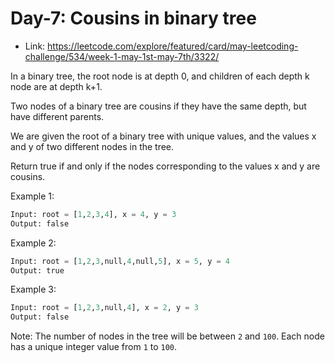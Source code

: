 # Day-7: Cousins in binary tree
* Link: https://leetcode.com/explore/featured/card/may-leetcoding-challenge/534/week-1-may-1st-may-7th/3322/

In a binary tree, the root node is at depth 0, and children of each depth k node are at depth k+1.

Two nodes of a binary tree are cousins if they have the same depth, but have different parents.

We are given the root of a binary tree with unique values, and the values x and y of two different nodes in the tree.

Return true if and only if the nodes corresponding to the values x and y are cousins.

 

Example 1:
```python
Input: root = [1,2,3,4], x = 4, y = 3
Output: false
```
Example 2:
```python
Input: root = [1,2,3,null,4,null,5], x = 5, y = 4
Output: true
```
Example 3:
```python
Input: root = [1,2,3,null,4], x = 2, y = 3
Output: false
```
 

Note: 
The number of nodes in the tree will be between `2` and `100`.
Each node has a unique integer value from `1` to `100`.

